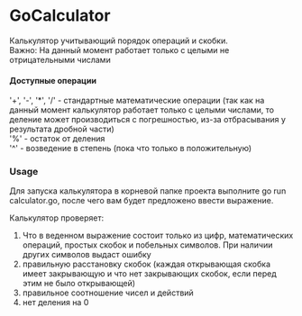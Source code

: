 # GoCalculator

Калькулятор учитывающий порядок операций и скобки.  
Важно: На данный момент работает только с целыми не отрицательными числами  

#### Доступные операции  
'+', '-', '*', '/' - стандартные математические операции (так как на данный момент калькулятор работает только с целыми числами, то деление может производиться с погрешностью, из-за отбрасывания у результата дробной части)  
'%' - остаток от деления  
'^' - возведение в степень (пока что только в положительную)

### Usage 
Для запуска калькулятора в корневой папке проекта выполните go run calculator.go, после чего вам будет предложено ввести выражение.  

Калькулятор проверяет:  
1) Что в веденном выражение состоит только из цифр, математических операций, простых скобок и побельных символов. При наличии других символов выдаст ошибку  
2) правильную расстановку скобок (каждая открывающая скобка имеет закрывающую и что нет закрывающих скобок, если перед этим не было открывающей)  
3) правильное соотношение чисел и действий
4) нет деления на 0
